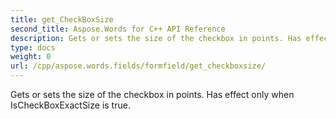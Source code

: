 ```yaml
---
title: get_CheckBoxSize
second_title: Aspose.Words for C++ API Reference
description: Gets or sets the size of the checkbox in points. Has effect only when IsCheckBoxExactSize is true. 
type: docs
weight: 0
url: /cpp/aspose.words.fields/formfield/get_checkboxsize/
---
```


Gets or sets the size of the checkbox in points. Has effect only when IsCheckBoxExactSize is true. 

